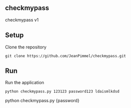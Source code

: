## checkmypass
checkmypass v1

## Setup

Clone the repository

```
git clone https://github.com/JeanPimmel/checkmypass.git
```

## Run

Run the application

```
python checkmypass.py 123123 password123 ldaismlkdsd
```

python checkmypass.py {password}
